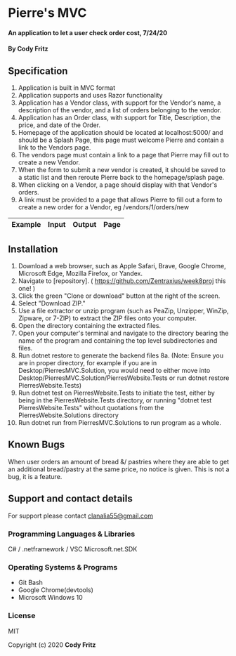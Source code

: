 # Pierre's MVC

#### An application to let a user check order cost, 7/24/20

#### By Cody Fritz

## Specification
1. Application is built in MVC format
2. Application supports and uses Razor functionality
3. Application has a Vendor class, with support for the Vendor's name, a description of the vendor, and a list of orders belonging to the vendor.
4. Application has an Order class, with support for Title, Description, the price, and date of the Order.
5. Homepage of the application should be located at localhost:5000/ and should be a Splash Page, this page must welcome Pierre and contain a link to the Vendors page.
6. The vendors page must contain a link to a page that Pierre may fill out to create a new Vendor.
7. When the form to submit a new vendor is created, it should be saved to a static list and then reroute Pierre back to the homepage/splash page.
8. When clicking on a Vendor, a page should display with that Vendor's orders.
9. A link must be provided to a page that allows Pierre to fill out a form to create a new order for a Vendor, eg /vendors/1/orders/new

|Example|Input|Output|Page|
|---|---|---|---|


## Installation

1.  Download a web browser, such as Apple Safari, Brave, Google Chrome, Microsoft Edge, Mozilla Firefox, or Yandex.
2.  Navigate to [repository]. ( https://github.com/Zentraxius/week8proj this one! )
3.  Click the green "Clone or download" button at the right of the screen.
4.  Select "Download ZIP."
5.  Use a file extractor or unzip program (such as PeaZip, Unzipper, WinZip, Zipware, or 7-ZIP) to extract the ZIP files onto your computer.
6.  Open the directory containing the extracted files.
7.  Open your computer's terminal and navigate to the directory bearing the name of the program and containing the top level subdirectories and files.
8.  Run dotnet restore to generate the backend files
    8a. (Note: Ensure you are in proper directory, for example if you are in Desktop/PierresMVC.Solution, you would need to either move into Desktop/PierresMVC.Solution/PierresWebsite.Tests or run dotnet restore PierresWebsite.Tests)
9.  Run dotnet test on PierresWebsite.Tests to initiate the test, either by being in the PierresWebsite.Tests directory, or running "dotnet test PierresWebsite.Tests" without quotations from the PierresWebsite.Solutions directory
10. Run dotnet run from PierresMVC.Solutions to run program as a whole.

## Known Bugs

When user orders an amount of bread &/ pastries where they are able to get an additional bread/pastry at the same price, no notice is given. This is not a bug, it is a feature.

## Support and contact details

For support please contact clanalia55@gmail.com

### Programming Languages & Libraries

C# / .netframework / VSC
Microsoft.net.SDK

### Operating Systems & Programs

- Git Bash
- Google Chrome(devtools)
- Microsoft Windows 10

### License

MIT

Copyright (c) 2020 **Cody Fritz**
